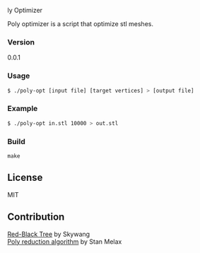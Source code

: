 
ly Optimizer

Poly optimizer is a script that optimize stl meshes.

### Version
0.0.1

### Usage

```sh
$ ./poly-opt [input file] [target vertices] > [output file]
```

### Example

```sh
$ ./poly-opt in.stl 10000 > out.stl
```

### Build
```
make
```

License
----
MIT

Contribution
----
[Red-Black Tree] by Skywang  
[Poly reduction algorithm] by Stan Melax

[Red-Black Tree]: <http://wangkuiwu.github.io/2013/02/05/rbtree04/>
[Poly reduction algorithm]: <http://dev.gameres.com/program/visual/3d/PolygonReduction.pdf>

